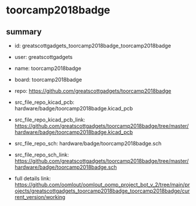 # toorcamp2018badge
 
## summary 
* id: greatscottgadgets_toorcamp2018badge_toorcamp2018badge
* user: greatscottgadgets
* name: toorcamp2018badge
* board: toorcamp2018badge
* repo: https://github.com/greatscottgadgets/toorcamp2018badge
* src_file_repo_kicad_pcb: hardware/badge/toorcamp2018badge.kicad_pcb
* src_file_repo_kicad_pcb_link: https://github.com/greatscottgadgets/toorcamp2018badge/tree/master/hardware/badge/toorcamp2018badge.kicad_pcb


* src_file_repo_sch: hardware/badge/toorcamp2018badge.sch
* src_file_repo_sch_link: https://github.com/greatscottgadgets/toorcamp2018badge/tree/master/hardware/badge/toorcamp2018badge.sch
* full details link: https://github.com/oomlout/oomlout_oomp_project_bot_v_2/tree/main/projects/greatscottgadgets_toorcamp2018badge_toorcamp2018badge/current_version/working  






